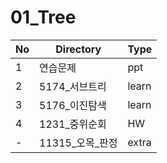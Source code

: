 # 01_Tree

| No | Directory | Type |
|---|---|---|
| 1 | 연습문제 | ppt |
| 2 | 5174_서브트리 | learn |
| 3 | 5176_이진탐색 | learn |
| 4 | 1231_중위순회 | HW |
| - | 11315_오목_판정 | extra |

